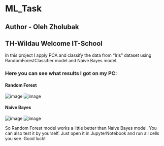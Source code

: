 # ML_Task
## Author - Oleh Zholubak
## TH-Wildau Welcome IT-School

In this project I apply PCA and classify the data from “Iris” dataset using RandomForestClassifier model and Naive Bayes model.

### Here you can see what results I got on my PC:
#### Random Forest
![image](https://user-images.githubusercontent.com/108866885/183467847-af486e9d-e5ed-4e50-aa51-6dbb16308fbb.png)
![image](https://user-images.githubusercontent.com/108866885/183468096-4c3dab19-b786-44d3-988a-400768ef098f.png)

#### Naive Bayes
![image](https://user-images.githubusercontent.com/108866885/183468169-eac1f22b-9f0b-438d-bbf3-9c8ed3bdfc16.png)
![image](https://user-images.githubusercontent.com/108866885/183468202-0a176d48-97e9-4ff7-8e27-990aee3fb59a.png)

So Random Forest model works a little better than Naive Bayes model. You can also test it by yourself.
Just open it in JupyterNotebook and run all cells you see.
Good luck!
